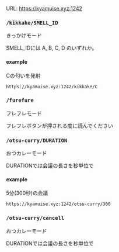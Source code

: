 URL: https://kyamuise.xyz:1242

### ```/kikkake/SMELL_ID```

きっかけモード

SMELL_IDには A, B, C, D のいずれか。

#### example

Cの匂いを発射

```
https://kyamuise.xyz:1242/kikkake/C
```



### ```/furefure```

フレフレモード

フレフレボタンが押される度に読んでください

### ```/otsu-curry/DURATION```

おつカレーモード

DURATIONでは会議の長さを秒単位で

#### example

5分(300秒)の会議

```
https://kyamuise.xyz:1242/otsu-curry/300
```

### ```/otsu-curry/cancell```

おつカレーモード

DURATIONでは会議の長さを秒単位で
